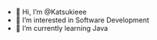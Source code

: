 - 👋 Hi, I’m @Katsukieee
- 👀 I’m interested in Software Development
- 🌱 I’m currently learning Java
<!---
Katsukieee/Katsukieee is a ✨ special ✨ repository because its `README.md` (this file) appears on your GitHub profile.
You can click the Preview link to take a look at your changes.
--->

